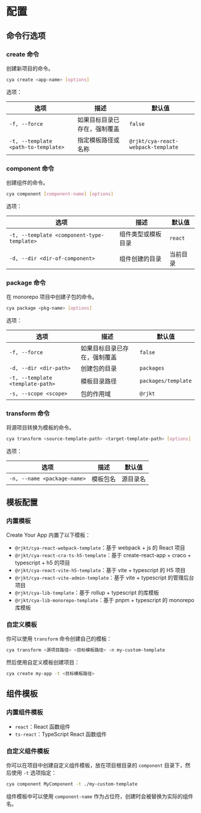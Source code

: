 # 配置

## 命令行选项

### create 命令

创建新项目的命令。

```bash
cya create <app-name> [options]
```

选项：

| 选项                                | 描述                         | 默认值                             |
| ----------------------------------- | ---------------------------- | ---------------------------------- |
| `-f, --force`                       | 如果目标目录已存在，强制覆盖 | `false`                            |
| `-t, --template <path-to-template>` | 指定模板路径或名称           | `@rjkt/cya-react-webpack-template` |

### component 命令

创建组件的命令。

```bash
cya component [component-name] [options]
```

选项：

| 选项                                       | 描述               | 默认值   |
| ------------------------------------------ | ------------------ | -------- |
| `-t, --template <component-type-template>` | 组件类型或模板目录 | `react`  |
| `-d, --dir <dir-of-component>`             | 组件创建的目录     | 当前目录 |

### package 命令

在 monorepo 项目中创建子包的命令。

```bash
cya package <pkg-name> [options]
```

选项：

| 选项                             | 描述                         | 默认值              |
| -------------------------------- | ---------------------------- | ------------------- |
| `-f, --force`                    | 如果目标目录已存在，强制覆盖 | `false`             |
| `-d, --dir <dir-path>`           | 创建包的目录                 | `packages`          |
| `-t, --template <template-path>` | 模板目录路径                 | `packages/template` |
| `-s, --scope <scope>`            | 包的作用域                   | `@rjkt`             |

### transform 命令

将源项目转换为模板的命令。

```bash
cya transform <source-template-path> <target-template-path> [options]
```

选项：

| 选项                        | 描述     | 默认值   |
| --------------------------- | -------- | -------- |
| `-n, --name <package-name>` | 模板包名 | 源目录名 |

## 模板配置

### 内置模板

Create Your App 内置了以下模板：

- `@rjkt/cya-react-webpack-template`：基于 webpack + js 的 React 项目
- `@rjkt/cya-react-cra-ts-h5-template`：基于 create-react-app + craco + typescript + h5 的项目
- `@rjkt/cya-react-vite-h5-template`：基于 vite + typescript 的 H5 项目
- `@rjkt/cya-react-vite-admin-template`：基于 vite + typescript 的管理后台项目
- `@rjkt/cya-lib-template`：基于 rollup + typescript 的库模板
- `@rjkt/cya-lib-monorepo-template`：基于 pnpm + typescript 的 monorepo 库模板

### 自定义模板

你可以使用 `transform` 命令创建自己的模板：

```bash
cya transform <源项目路径> <目标模板路径> -n my-custom-template
```

然后使用自定义模板创建项目：

```bash
cya create my-app -t <目标模板路径>
```

## 组件模板

### 内置组件模板

- `react`：React 函数组件
- `ts-react`：TypeScript React 函数组件

### 自定义组件模板

你可以在项目中创建自定义组件模板，放在项目根目录的 `component` 目录下，然后使用 `-t` 选项指定：

```bash
cya component MyComponent -t ./my-custom-template
```

组件模板中可以使用 `component-name` 作为占位符，创建时会被替换为实际的组件名。
